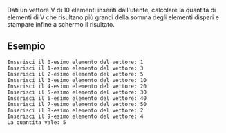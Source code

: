 Dati un vettore V di 10 elementi inseriti dall'utente, calcolare la quantità di elementi di V che risultano più grandi della somma degli elementi dispari e stampare infine a schermo il risultato.

## Esempio 

```plaintext
Inserisci il 0-esimo elemento del vettore: 1
Inserisci il 1-esimo elemento del vettore: 3
Inserisci il 2-esimo elemento del vettore: 5
Inserisci il 3-esimo elemento del vettore: 10
Inserisci il 4-esimo elemento del vettore: 20
Inserisci il 5-esimo elemento del vettore: 30
Inserisci il 6-esimo elemento del vettore: 40
Inserisci il 7-esimo elemento del vettore: 50
Inserisci il 8-esimo elemento del vettore: 2
Inserisci il 9-esimo elemento del vettore: 4
La quantita vale: 5
```